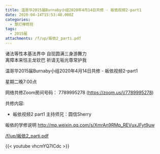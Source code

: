 ```yaml
---
title: 温哥华2015届Burnaby小组2020年4月14日共修 - 皈依视频2-part1
date: 2020-04-14T15:53:48.000Z
categories:
  - 慧灯禅修班
tags:
  - 2015届
attachments: /f/up/皈依2_parti.pdf
---
```

诸法等性本基法界中 自现圆满三身游舞力   
离障本来怙主龙钦巴 祈请无垢光尊常护我

温哥华2015届Burnaby小组2020年4月14日共修 - 皈依视频2-part1

星期二晚7:00点 

网络共修Zoom房间号码： 7789995278 (<https://zoom.us/j/7789995278>)

共修内容: 

- 皈依视频2 part1
主持师兄：圆信Sherry

皈依的学修说明 <http://mp.weixin.qq.com/s/XmrAn9RMp_REVuxJFyt9uw>  

[/f/up/皈依2_parti.pdf](/f/up/皈依2_parti.pdf)

{{< youtube vhcmYQ7ICdc >}}